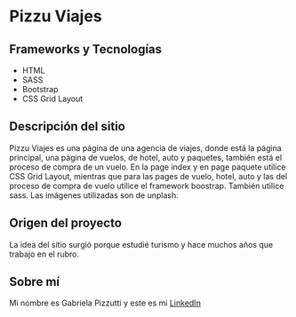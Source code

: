 # Pizzu Viajes
## Frameworks y Tecnologías

* HTML 
* SASS
* Bootstrap
* CSS Grid Layout

## Descripción del sitio
Pizzu Viajes es una página de una agencia de viajes, donde está la página principal, una página de vuelos, de hotel, auto y paquetes, también está el proceso de compra de un vuelo. En la page index y en page paquete utilice CSS Grid Layout, mientras que para las pages de vuelo, hotel, auto  y las del proceso de compra de vuelo utilice el framework boostrap. También utilice sass. Las imágenes utilizadas son de unplash.

## Origen del proyecto
La idea del sitio surgió porque estudié turismo y hace muchos años que trabajo en el rubro. 

## Sobre mí
Mi nombre es Gabriela Pizzutti y este es mi [LinkedIn](https://www.linkedin.com/in/gabriela-pizzutti-a1312355/)
